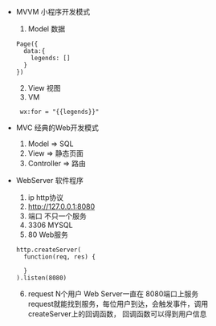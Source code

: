 - MVVM 小程序开发模式
  1. Model 数据
  ```
  Page({
    data:{
      legends: []
    }
  })
  ```
  2. View 视图
  3. VM 
    ```
     wx:for = "{{legends}}"
    ```
- MVC 经典的Web开发模式
  1. Model => SQL
  2. View => 静态页面
  3. Controller => 路由

- WebServer 软件程序
  1. ip http协议
  2. http://127.0.0.1:8080
  3. 端口 不只一个服务
  4. 3306 MYSQL 
  5. 80 Web服务
  ```
  http.createServer(
    function(req, res) {

    }
  ).listen(8080)
  ```
  6. request N个用户 Web Server一直在 8080端口上服务<br/>
     request就能找到服务，每位用户到达，会触发事件，调用<br>
     createServer上的回调函数， 回调函数可以得到用户信息<br>